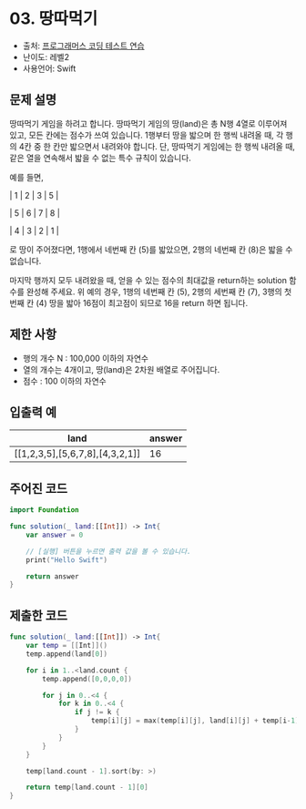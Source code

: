 # 03. 땅따먹기     

- 출처: [프로그래머스 코딩 테스트 연습](https://programmers.co.kr/learn/challenges)
- 난이도: 레벨2
- 사용언어: Swift



## 문제 설명  

땅따먹기 게임을 하려고 합니다. 땅따먹기 게임의 땅(land)은 총 N행 4열로 이루어져 있고, 모든 칸에는 점수가 쓰여 있습니다. 1행부터 땅을 밟으며 한 행씩 내려올 때, 각 행의 4칸 중 한 칸만 밟으면서 내려와야 합니다. 단, 땅따먹기 게임에는 한 행씩 내려올 때, 같은 열을 연속해서 밟을 수 없는 특수 규칙이 있습니다.

예를 들면,

| 1 | 2 | 3 | 5 |

| 5 | 6 | 7 | 8 |

| 4 | 3 | 2 | 1 |

로 땅이 주어졌다면, 1행에서 네번째 칸 (5)를 밟았으면, 2행의 네번째 칸 (8)은 밟을 수 없습니다.

마지막 행까지 모두 내려왔을 때, 얻을 수 있는 점수의 최대값을 return하는 solution 함수를 완성해 주세요. 위 예의 경우, 1행의 네번째 칸 (5), 2행의 세번째 칸 (7), 3행의 첫번째 칸 (4) 땅을 밟아 16점이 최고점이 되므로 16을 return 하면 됩니다.


## 제한 사항    

- 행의 개수 N : 100,000 이하의 자연수
- 열의 개수는 4개이고, 땅(land)은 2차원 배열로 주어집니다.
- 점수 : 100 이하의 자연수



## 입출력 예  

| land                            | answer |
| ------------------------------- | ------ |
| [[1,2,3,5],[5,6,7,8],[4,3,2,1]] | 16     |



## 주어진 코드  

~~~swift
import Foundation

func solution(_ land:[[Int]]) -> Int{
    var answer = 0

    // [실행] 버튼을 누르면 출력 값을 볼 수 있습니다.
    print("Hello Swift")

    return answer
}
~~~



## 제출한 코드  

~~~swift
func solution(_ land:[[Int]]) -> Int{
    var temp = [[Int]]()
    temp.append(land[0])

    for i in 1..<land.count {
        temp.append([0,0,0,0])

        for j in 0..<4 {
            for k in 0..<4 {
                if j != k {
                    temp[i][j] = max(temp[i][j], land[i][j] + temp[i-1][k])
                }
            }
        }
    }

    temp[land.count - 1].sort(by: >)

    return temp[land.count - 1][0]
}
~~~
